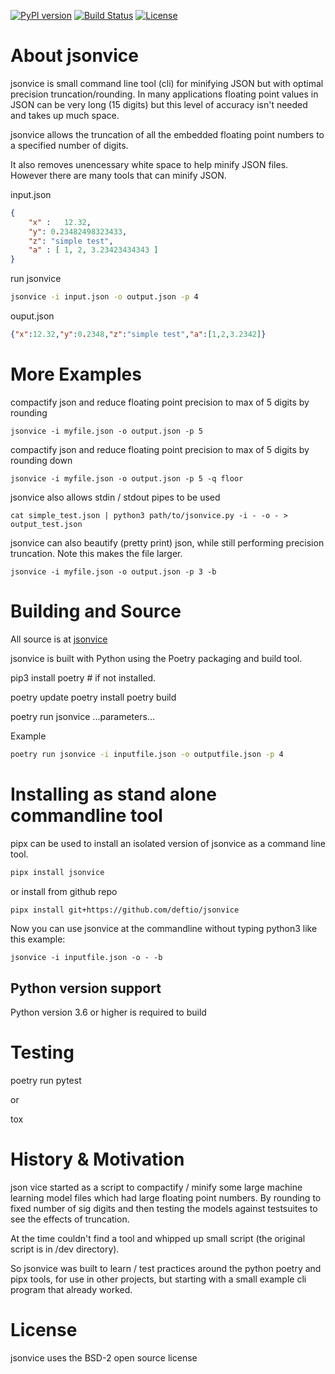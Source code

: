 [![PyPI version](https://badge.fury.io/py/jsonvice.svg)](https://badge.fury.io/py/jsonvice)
[![Build Status](https://api.travis-ci.com/deftio/jsonvice.svg?branch=master)](https://app.travis-ci.com/deftio/jsonvice)
[![License](https://img.shields.io/badge/License-BSD%202--Clause-blue.svg)](https://opensource.org/licenses/BSD-2-Clause)


# About jsonvice  

jsonvice is small command line tool (cli) for minifying JSON but with optimal precision truncation/rounding.  In many applications floating point values in JSON can be very long (15 digits) but this level of accuracy isn't needed and takes up much space.

jsonvice allows the truncation of all the embedded floating point numbers to a specified number of digits. 

It also removes unencessary white space to help minify JSON files. However there are many tools that can minify JSON.

input.json
```json
{
    "x" :   12.32,
    "y": 0.23482498323433,
    "z": "simple test",
    "a" : [ 1, 2, 3.23423434343 ]
}
```

run jsonvice
```sh
jsonvice -i input.json -o output.json -p 4
```

ouput.json
```json
{"x":12.32,"y":0.2348,"z":"simple test","a":[1,2,3.2342]}
```


# More Examples

compactify json and reduce floating point precision to max of 5 digits by rounding
```shell
jsonvice -i myfile.json -o output.json -p 5
```

compactify json and reduce floating point precision to max of 5 digits by rounding down
```shell
jsonvice -i myfile.json -o output.json -p 5 -q floor
```

jsonvice also allows stdin / stdout pipes to be used
```shell
cat simple_test.json | python3 path/to/jsonvice.py -i - -o - > output_test.json
```

jsonvice can also beautify (pretty print) json, while still performing precision truncation.  Note this makes the file larger.
```shell
jsonvice -i myfile.json -o output.json -p 3 -b
```


# Building and Source
All source is at [jsonvice](https://github.com/deftio/jsonvice)

jsonvice is built with Python using the Poetry packaging and build tool.

pip3 install poetry  # if not installed.

poetry update
poetry install
poetry build

poetry run jsonvice ...parameters...

Example
```sh
poetry run jsonvice -i inputfile.json -o outputfile.json -p 4
```



# Installing as stand alone commandline tool
pipx can be used to install an isolated version of jsonvice as a command line tool.

```sh
pipx install jsonvice
```

or install from github repo 

```sh
pipx install git+https://github.com/deftio/jsonvice
```

Now you can use jsonvice at the commandline without typing python3 like this example:

```
jsonvice -i inputfile.json -o - -b
```

## Python version support
Python version 3.6 or higher is required to build

# Testing
poetry run pytest

or

tox

# History & Motivation
json vice started as a script to compactify / minify some large machine learning model files which had large floating point numbers.   By rounding to fixed number of sig digits and then testing the models against testsuites to see the effects of truncation.

At the time couldn't find a tool and whipped up small script (the original script is in /dev directory).

So jsonvice was built to learn / test practices around the python poetry and pipx tools, for use in other projects, but starting with a small example cli program that already worked.

# License
jsonvice uses the BSD-2 open source license
